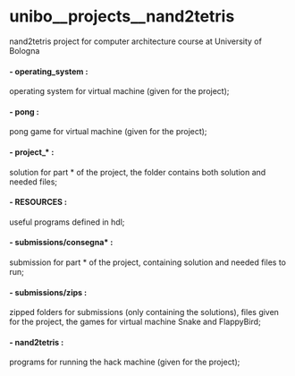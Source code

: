 # unibo__projects__nand2tetris
nand2tetris project for computer architecture course at University of Bologna

#### - operating_system :
operating system for virtual machine (given for the project);  
#### - pong :
pong game for virtual machine (given for the project);  
#### - project_* :
solution for part * of the project, the folder contains both solution and needed files;  
#### - RESOURCES :
useful programs defined in hdl;  
#### - submissions/consegna* :
submission for part * of the project, containing solution and needed files to run;  
#### - submissions/zips :
zipped folders for submissions (only containing the solutions), files given for the project, the games for virtual machine Snake and FlappyBird;
#### - nand2tetris :
programs for running the hack machine (given for the project);
